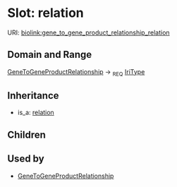 # Slot: relation




URI: [biolink:gene_to_gene_product_relationship_relation](https://w3id.org/biolink/vocab/gene_to_gene_product_relationship_relation)
## Domain and Range

[GeneToGeneProductRelationship](GeneToGeneProductRelationship.md) ->  <sub>REQ</sub> [IriType](IriType.md)
## Inheritance

 *  is_a: [relation](relation.md)
## Children

## Used by

 * [GeneToGeneProductRelationship](GeneToGeneProductRelationship.md)
